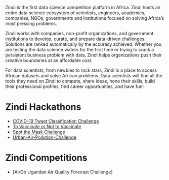 Zindi is the first data science competition platform in Africa. Zindi hosts an entire data science ecosystem of scientists, engineers, academics, companies, NGOs, governments and institutions focused on solving Africa’s most pressing problems.

Zindi works with companies, non-profit organizations, and government institutions to develop, curate, and prepare data-driven challenges. Solutions are ranked automatically by the accuracy achieved. Whether you are testing the data science waters for the first time or trying to crack a persistent business problem with data, Zindi helps organizations push their creative boundaries at an affordable cost.

For data scientists, from newbies to rock stars, Zindi is a place to access African datasets and solve African problems. Data scientists will find all the tools they need on Zindi to compete, share ideas, hone their skills, build their professional profiles, find career opportunities, and have fun!

# Zindi Hackathons

* [COVID-19 Tweet Classification Challenge](https://github.com/chetanambi/Zindi-Solutions/tree/master/COVID-19%20Tweet%20Classification%20Challenge)
* [To Vaccinate or Not to Vaccinate](https://github.com/chetanambi/Zindi-Solutions/tree/master/To%20Vaccinate%20or%20Not%20to%20Vaccinate)
* [Spot the Mask Challenge](https://github.com/chetanambi/Zindi-Solutions/tree/master/Spot%20the%20Mask%20Challenge)
* [Urban-Air-Pollution-Challenge](https://github.com/chetanambi/Zindi-Solutions/tree/master/Urban-Air-Pollution-Challenge)

# Zindi Competitions
* [AirQo Ugandan Air Quality Forecast Challenge]
